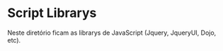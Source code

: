 Script Librarys
===============

Neste diretório ficam as librarys de JavaScript (Jquery, JqueryUI, Dojo, etc).
